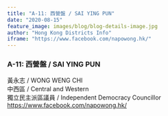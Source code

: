 ```yaml
---
title: "A-11: 西營盤 / SAI YING PUN"
date: "2020-08-15"
feature_image: images/blog/blog-details-image.jpg
author: "Hong Kong Districts Info"
iframe: "https://www.facebook.com/napowong.hk/"
---
```


### A-11: 西營盤 / SAI YING PUN  
黃永志 / WONG WENG CHI  
中西區 / Central and Western  
獨立民主派區議員 / Independent Democracy Councillor  
https://www.facebook.com/napowong.hk/
